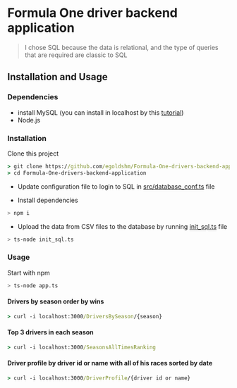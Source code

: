 # Formula One driver backend application </h1>

 > I chose SQL because the data is relational, and the type of queries that are required are classic to SQL

## Installation and Usage

### Dependencies

- install MySQL (you can install in localhost by this [tutorial](https://ladvien.com/data-analytics-mysql-localhost-setup/))
- Node.js

### Installation

Clone this project

```cmd
> git clone https://github.com/egoldshm/Formula-One-drivers-backend-application
> cd Formula-One-drivers-backend-application
```

- Update configuration file to login to SQL in [src/database_conf.ts](src/database_conf.ts) file

- Install dependencies

```bash
> npm i
```

- Upload the data from CSV files to the database by running [init_sql.ts](init_sql.ts) file

```bash
> ts-node init_sql.ts
```

### Usage

Start with npm

```bash
> ts-node app.ts
```

#### Drivers by season order by wins

```cmd
> curl -i localhost:3000/DriversBySeason/{season}
```

#### Top 3 drivers in each season

```cmd
> curl -i localhost:3000/SeasonsAllTimesRanking
```

#### Driver profile by driver id or name with all of his races sorted by date

```cmd
> curl -i localhost:3000/DriverProfile/{driver id or name}
```
